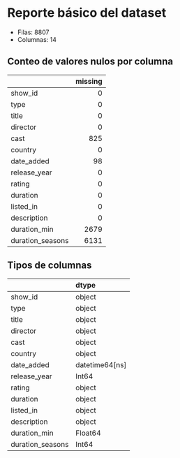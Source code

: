 # Reporte básico del dataset

- Filas: 8807
- Columnas: 14

## Conteo de valores nulos por columna

|                  |   missing |
|:-----------------|----------:|
| show_id          |         0 |
| type             |         0 |
| title            |         0 |
| director         |         0 |
| cast             |       825 |
| country          |         0 |
| date_added       |        98 |
| release_year     |         0 |
| rating           |         0 |
| duration         |         0 |
| listed_in        |         0 |
| description      |         0 |
| duration_min     |      2679 |
| duration_seasons |      6131 |

## Tipos de columnas

|                  | dtype          |
|:-----------------|:---------------|
| show_id          | object         |
| type             | object         |
| title            | object         |
| director         | object         |
| cast             | object         |
| country          | object         |
| date_added       | datetime64[ns] |
| release_year     | Int64          |
| rating           | object         |
| duration         | object         |
| listed_in        | object         |
| description      | object         |
| duration_min     | Float64        |
| duration_seasons | Int64          |